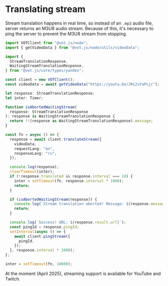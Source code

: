 # Translating stream

Stream translation happens in real time, so instead of an `.mp3` audio file, server returns an M3U8 audio stream. Because of this, it's necessary to ping the server to prevent the M3U8 stream from stopping.

```ts
import VOTClient from "@vot.js/node";
import { getVideoData } from "@vot.js/node/utils/videoData";

import {
  StreamTranslationResponse,
  WaitingStreamTranslationResponse,
} from "@vot.js/core/types/yandex";

const client = new VOTClient();
const videoData = await getVideoData("https://youtu.be/JRi2sYaPsjc");

let response: StreamTranslationResponse;
let inter: Timer;

function isAbortedWaitingStream(
  response: StreamTranslationResponse
): response is WaitingStreamTranslationResponse {
  return !!(response as WaitingStreamTranslationResponse).message;
}

const fn = async () => {
  response = await client.translateStream({
    videoData,
    requestLang: "en",
    responseLang: "ru",
  });

  console.log(response);
  clearTimeout(inter);
  if (!response.translated && response.interval === 10) {
    inter = setTimeout(fn, response.interval * 1000);
    return;
  }

  if (isAbortedWaitingStream(response)) {
    console.log(`Stream translation aborted! Message: ${response.message}`);
    return;
  }

  console.log(`Success! URL: ${response.result.url}`);
  const pingId = response.pingId;
  setInterval(async () => {
    await client.pingStream({
      pingId,
    });
  }, response.interval * 1000);
};

inter = setTimeout(fn, 10000);
```

At the moment (April 2025), streaming support is available for YouTube and Twitch.

